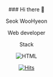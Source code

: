 <div align="center">
### Hi there 👋

Seok WooHyeon

Web developer

Stack

![HTML](https://img.shields.io/badge/HTML-E34F26?style=flat-square&logo=html5&logoColor=white)

[![Hits](https://hits.seeyoufarm.com/api/count/incr/badge.svg?url=https%3A%2F%2Fgithub.com%2Fseok97&count_bg=%235AD4C7&title_bg=%23555555&icon=&icon_color=%23E7E7E7&title=hits&edge_flat=false)](https://hits.seeyoufarm.com)

</center>
